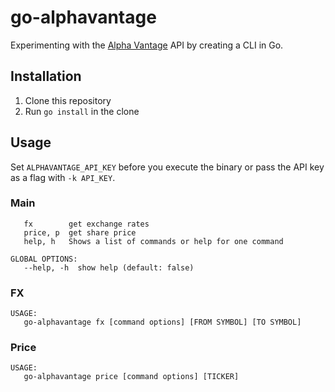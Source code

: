 # go-alphavantage

Experimenting with the [Alpha Vantage](https://www.alphavantage.co/documentation/) API by creating a CLI in Go.

## Installation

1. Clone this repository
2. Run `go install` in the clone

## Usage

Set `ALPHAVANTAGE_API_KEY` before you execute the binary or pass the API key as a flag with `-k API_KEY`.

### Main

```
   fx        get exchange rates
   price, p  get share price
   help, h   Shows a list of commands or help for one command

GLOBAL OPTIONS:
   --help, -h  show help (default: false)

```

### FX 

```
USAGE:
   go-alphavantage fx [command options] [FROM SYMBOL] [TO SYMBOL]
```

### Price

```
USAGE:
   go-alphavantage price [command options] [TICKER]
```